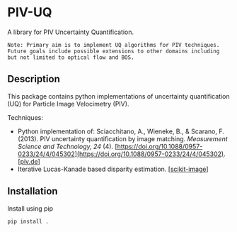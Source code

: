 # PIV-UQ

A library for PIV Uncertainty Quantification. 

`Note: Primary aim is to implement UQ algorithms for PIV techniques. Future goals include possible extensions to other domains including but not limited to optical flow and BOS.`

## Description

This package contains python implementations of uncertainty quantification (UQ) for Particle Image Velocimetry (PIV).  

Techniques:

* Python implementation of: Sciacchitano, A., Wieneke, B., & Scarano, F. (2013). PIV uncertainty quantification by image matching.
*Measurement Science and Technology, 24* (4). [https://doi.org/10.1088/0957-0233/24/4/045302](https://doi.org/10.1088/0957-0233/24/4/045302). [[piv.de](http://piv.de/uncertainty/)]
* Iterative Lucas-Kanade based disparity estimation. [[scikit-image](https://scikit-image.org/docs/dev/api/skimage.registration.html#skimage.registration.optical_flow_ilk)]

## Installation

Install using pip

```bash
pip install .
```
